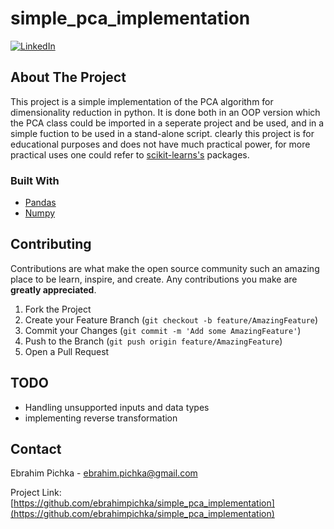 # simple_pca_implementation

<!--
*** Thanks for checking out the Best-README-Template. If you have a suggestion
*** that would make this better, please fork the repo and create a pull request
*** or simply open an issue with the tag "enhancement".
*** Thanks again! Now go create something AMAZING! :D
***
***
***
*** To avoid retyping too much info. Do a search and replace for the following:
*** github_username, repo_name, twitter_handle, email, project_title, project_description
-->



<!-- PROJECT SHIELDS -->
<!--
*** I'm using markdown "reference style" links for readability.
*** Reference links are enclosed in brackets [ ] instead of parentheses ( ).
*** See the bottom of this document for the declaration of the reference variables
*** for contributors-url, forks-url, etc. This is an optional, concise syntax you may use.
*** https://www.markdownguide.org/basic-syntax/#reference-style-links
-->
[![LinkedIn][linkedin-shield]][linkedin-url]





<!-- ABOUT THE PROJECT -->
## About The Project

This project is a simple implementation of the PCA algorithm for dimensionality reduction in python.
It is done both in an OOP version which the PCA class could be imported in a seperate project and be used, and in a simple fuction to be used in a stand-alone script.
clearly this project is for educational purposes and does not have much practical power,
for more practical uses one could refer to [scikit-learns's](https://github.com/scikit-learn/scikit-learn) packages.


### Built With

* [Pandas](https://github.com/pandas-dev/pandas)
* [Numpy](https://github.com/numpy/numpy)





<!-- CONTRIBUTING -->
## Contributing

Contributions are what make the open source community such an amazing place to be learn, inspire, and create. Any contributions you make are **greatly appreciated**.

1. Fork the Project
2. Create your Feature Branch (`git checkout -b feature/AmazingFeature`)
3. Commit your Changes (`git commit -m 'Add some AmazingFeature'`)
4. Push to the Branch (`git push origin feature/AmazingFeature`)
5. Open a Pull Request


<!-- TODO -->
## TODO

* Handling unsupported inputs and data types
* implementing reverse transformation

<!-- CONTACT -->
## Contact

Ebrahim Pichka - ebrahim.pichka@gmail.com

Project Link: [https://github.com/ebrahimpichka/simple_pca_implementation](https://github.com/ebrahimpichka/simple_pca_implementation)




<!-- MARKDOWN LINKS & IMAGES -->
<!-- https://www.markdownguide.org/basic-syntax/#reference-style-links -->
[linkedin-shield]: https://img.shields.io/badge/-LinkedIn-black.svg?style=for-the-badge&logo=linkedin&colorB=555
[linkedin-url]: https://www.linkedin.com/in/ebrahim-pichka/

